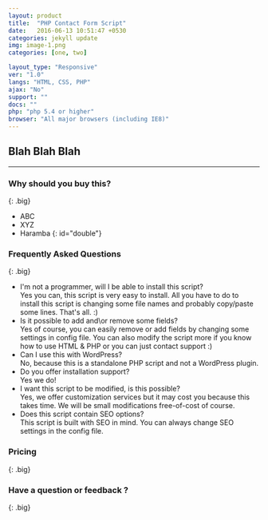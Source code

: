 ```yaml
---
layout: product
title:  "PHP Contact Form Script"
date:   2016-06-13 10:51:47 +0530
categories: jekyll update
img: image-1.png
categories: [one, two]

layout_type: "Responsive"
ver: "1.0"
langs: "HTML, CSS, PHP"
ajax: "No"
support: ""
docs: ""
php: "php 5.4 or higher"
browser: "All major browsers (including IE8)"
---
```

## Blah Blah Blah

<hr>

### Why should you buy this? 
{: .big}

- ABC
- XYZ
- Haramba
{: id="double"}	
	
### Frequently Asked Questions
{: .big}

<ul id="question">
<li>I'm not a programmer, will I be able to install this script?</li>
Yes you can, this script is very easy to install. All you have to do to install this script is changing some file names and probably copy/paste some lines. That's all. :)

<li>Is it possible to add and\or remove some fields?</li>
Yes of course, you can easily remove or add fields by changing some settings in config file. You can also modify the script more if you know how to use HTML & PHP or you can just contact support :)

<li>Can I use this with WordPress?</li>
No, because this is a standalone PHP script and not a WordPress plugin.

<li>Do you offer installation support?</li>
Yes we do!

<li>I want this script to be modified, is this possible?</li>
Yes, we offer customization services but it may cost you because this takes time. We will be small modifications free-of-cost of course.

<li>Does this script contain SEO options?</li>
This script is built with SEO in mind. You can always change SEO settings in the config file.
</ul>

### Pricing
{: .big}

### Have a question or feedback ?
{: .big}